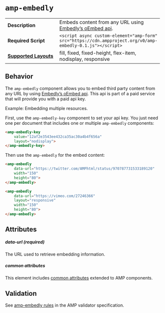 <!--
Copyright 2018 The AMP HTML Authors. All Rights Reserved.

Licensed under the Apache License, Version 2.0 (the "License");
you may not use this file except in compliance with the License.
You may obtain a copy of the License at

      http://www.apache.org/licenses/LICENSE-2.0

Unless required by applicable law or agreed to in writing, software
distributed under the License is distributed on an "AS-IS" BASIS,
WITHOUT WARRANTIES OR CONDITIONS OF ANY KIND, either express or implied.
See the License for the specific language governing permissions and
limitations under the License.
-->

# <a name="`amp-embedly`"></a> `amp-embedly`

<table>
  <tr>
    <td width="40%"><strong>Description</strong></td>
    <td>Embeds content from any URL using <a href="http://docs.embed.ly/docs/oembed">Embedly’s oEmbed api</a>.</td>
  </tr>
  <tr>
    <td width="40%"><strong>Required Script</strong></td>
    <td><code>&lt;script async custom-element="amp-form" src="https://cdn.ampproject.org/v0/amp-embedly-0.1.js">&lt;/script></code></td>
  </tr>
  <tr>
    <td class="col-fourty"><strong><a href="https://www.ampproject.org/docs/guides/responsive/control_layout.html">Supported Layouts</a></strong></td>
    <td>fill, fixed, fixed-height, flex-item, nodisplay, responsive</td>
  </tr>
</table>

## Behavior

The `amp-embedly` component allows you to embed third party content from any URL by using <a href="http://docs.embed.ly/docs/oembed">Embedly’s oEmbed api</a>. This api is part of a paid service that will provide you with a paid api key.

Example: Embedding multiple resources.

First, use the `amp-embedly-key` component to set your api key. You just need one per document that includes one or multiple `amp-embedly` components:

```html
<amp-embedly-key
    value="12af2e3543ee432ca35ac30a4b4f656a"
    layout="nodisplay">
</amp-embedly-key>
```

Then use the `amp-embedly` for the embed content:

```html
<amp-embedly 
	data-url="https://twitter.com/AMPhtml/status/970787731533189120" 					layout="responsive" 
	width="150" 
	height="80">
</amp-embedly>  

<amp-embedly 
	data-url="https://vimeo.com/27246366" 
	layout="responsive" 
	width="150"
	height="80">
</amp-embedly>
```

## Attributes

##### data-url (required)
  
The URL used to retrieve embedding information. 
  
##### common attributes

This element includes [common attributes](https://www.ampproject.org/docs/reference/common_attributes) extended to AMP components.

## Validation
See [amp-embedly rules](https://github.com/ampproject/amphtml/blob/master/extensions/amp-embedly/validator-amp-embedly.protoascii) in the AMP validator specification.
